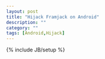 ```yaml
---
layout: post
title: "Hijack Framjack on Android"
description: ""
category: ""
tags: [Android,Hijack]
---
```

{% include JB/setup %}
